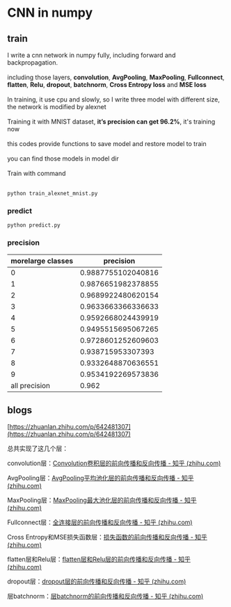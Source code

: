 # CNN in numpy 
## train
I write a cnn network in numpy fully, including forward and backpropagation.<br><br>
including those layers, **convolution**, **AvgPooling**, **MaxPooling**, **Fullconnect**, <br>
**flatten**, **Relu**, **dropout**, **batchnorm**, **Cross Entropy loss** and **MSE loss**<br><br>
In training, it use cpu and slowly, so I write three model with different size, the network is modified by alexnet<br><br>
Training it with MNIST dataset, **it’s precision can get 96.2%**, it's training now<br><br>
this codes provide functions to save model and restore model to train<br><br>
you can find those models in model dir<br><br>
Train with command<br><br>
```
python train_alexnet_mnist.py
```

### predict

```
python predict.py
```

### precision

| morelarge classes | precision |
| ------ | ------ |
| 0 | 0.9887755102040816 |
| 1 | 0.9876651982378855 |
| 2 | 0.9689922480620154 |
| 3 | 0.9633663366336633 |
| 4 | 0.9592668024439919 |
| 5 | 0.9495515695067265 |
| 6 | 0.9728601252609603 |
| 7 | 0.938715953307393 |
| 8 | 0.9332648870636551 |
| 9 | 0.9534192269573836 |
| all precision | 0.962 |

## blogs
[https://zhuanlan.zhihu.com/p/642481307](https://zhuanlan.zhihu.com/p/642481307)<br>

总共实现了这几个层：

convolution层：[Convolution卷积层的前向传播和反向传播 - 知乎 (zhihu.com)](https://zhuanlan.zhihu.com/p/642200457)

AvgPooling层：[AvgPooling平均池化层的前向传播和反向传播 - 知乎 (zhihu.com)](https://zhuanlan.zhihu.com/p/642168553)

MaxPooling层：[MaxPooling最大池化层的前向传播和反向传播 - 知乎 (zhihu.com)](https://zhuanlan.zhihu.com/p/642116285)

Fullconnect层：[全连接层的前向传播和反向传播 - 知乎 (zhihu.com)](https://zhuanlan.zhihu.com/p/642043155)

Cross Entropy和MSE损失函数层：[损失函数的前向传播和反向传播 - 知乎 (zhihu.com)](https://zhuanlan.zhihu.com/p/642025009)

flatten层和Relu层：[flatten层和Relu层的前向传播和反向传播 - 知乎 (zhihu.com)](https://zhuanlan.zhihu.com/p/642418295)

dropout层：[dropout层的前向传播和反向传播 - 知乎 (zhihu.com)](https://zhuanlan.zhihu.com/p/642418780)

层batchnorm：[层batchnorm的前向传播和反向传播 - 知乎 (zhihu.com)](https://zhuanlan.zhihu.com/p/642444380)


